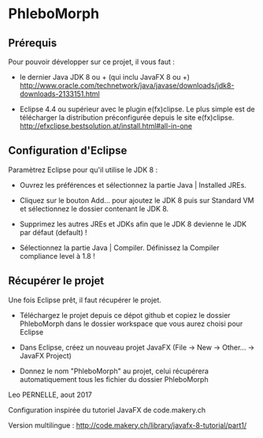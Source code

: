 # PhleboMorph


## Prérequis


Pour pouvoir développer sur ce projet, il vous faut :

  - le dernier Java JDK 8 ou + (qui inclu JavaFX 8 ou +)
  http://www.oracle.com/technetwork/java/javase/downloads/jdk8-downloads-2133151.html

  - Eclipse 4.4 ou supérieur avec le plugin e(fx)clipse. Le plus simple est de télécharger la distribution préconfigurée depuis le site   e(fx)clipse.
http://efxclipse.bestsolution.at/install.html#all-in-one


## Configuration d'Eclipse

Paramètrez Eclipse pour qu'il utilise le JDK 8 :

  - Ouvrez les préférences et sélectionnez la partie Java | Installed JREs.

  - Cliquez sur le bouton Add... pour ajoutez le JDK 8 puis sur Standard VM et sélectionnez le dossier contenant le JDK 8.

  - Supprimez les autres JREs et JDKs afin que le JDK 8 devienne le JDK par défaut (default) !

  - Sélectionnez la partie Java | Compiler. Définissez la Compiler compliance level à 1.8 !

## Récupérer le projet

Une fois Eclipse prêt, il faut récupérer le projet.

  - Téléchargez le projet depuis ce dépot github et copiez le dossier PhleboMorph dans le dossier workspace que vous aurez choisi pour Eclipse

  - Dans Eclipse, créez un nouveau projet JavaFX (File -> New -> Other... -> JavaFX Project)

  - Donnez le nom "PhleboMorph" au projet, celui récupérera automatiquement tous les fichier du dossier PhleboMorph


Leo PERNELLE, aout 2017

Configuration inspirée du tutoriel JavaFX de code.makery.ch

Version multilingue : http://code.makery.ch/library/javafx-8-tutorial/part1/
